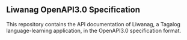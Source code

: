 ## Liwanag OpenAPI3.0 Specification

This repository contains the API documentation of Liwanag, a Tagalog language-learning application, in the OpenAPI3.0 specification format.